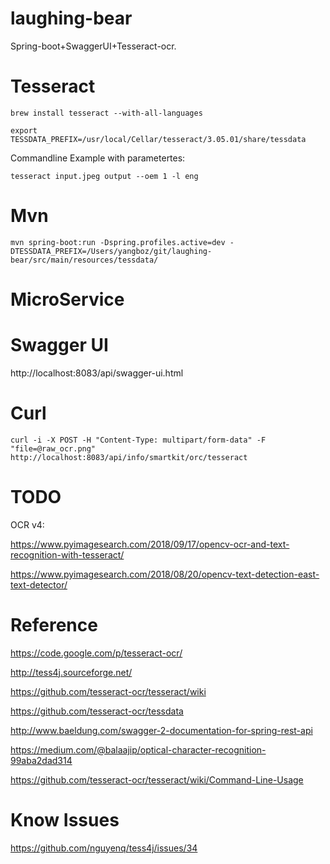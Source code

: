 laughing-bear
=============

Spring-boot+SwaggerUI+Tesseract-ocr.

Tesseract
=============

```
brew install tesseract --with-all-languages 
```

```
export TESSDATA_PREFIX=/usr/local/Cellar/tesseract/3.05.01/share/tessdata
```

Commandline Example with parametertes:

```
tesseract input.jpeg output --oem 1 -l eng
```

Mvn
=============

```
mvn spring-boot:run -Dspring.profiles.active=dev -DTESSDATA_PREFIX=/Users/yangboz/git/laughing-bear/src/main/resources/tessdata/
```

MicroService
=============



Swagger UI
=============

http://localhost:8083/api/swagger-ui.html

Curl
=============

```
curl -i -X POST -H "Content-Type: multipart/form-data" -F "file=@raw_ocr.png" http://localhost:8083/api/info/smartkit/orc/tesseract
```

TODO
============

OCR v4: 

https://www.pyimagesearch.com/2018/09/17/opencv-ocr-and-text-recognition-with-tesseract/

https://www.pyimagesearch.com/2018/08/20/opencv-text-detection-east-text-detector/

Reference
=============

https://code.google.com/p/tesseract-ocr/

http://tess4j.sourceforge.net/

https://github.com/tesseract-ocr/tesseract/wiki

https://github.com/tesseract-ocr/tessdata

http://www.baeldung.com/swagger-2-documentation-for-spring-rest-api

https://medium.com/@balaajip/optical-character-recognition-99aba2dad314

https://github.com/tesseract-ocr/tesseract/wiki/Command-Line-Usage

Know Issues
==============

https://github.com/nguyenq/tess4j/issues/34

